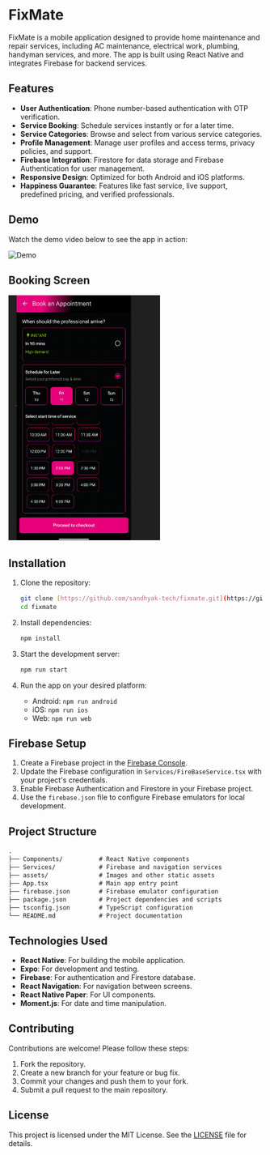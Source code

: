 # FixMate

FixMate is a mobile application designed to provide home maintenance and repair services, including AC maintenance, electrical work, plumbing, handyman services, and more. The app is built using React Native and integrates Firebase for backend services.

## Features

- **User Authentication**: Phone number-based authentication with OTP verification.
- **Service Booking**: Schedule services instantly or for a later time.
- **Service Categories**: Browse and select from various service categories.
- **Profile Management**: Manage user profiles and access terms, privacy policies, and support.
- **Firebase Integration**: Firestore for data storage and Firebase Authentication for user management.
- **Responsive Design**: Optimized for both Android and iOS platforms.
- **Happiness Guarantee**: Features like fast service, live support, predefined pricing, and verified professionals.

## Demo

Watch the demo video below to see the app in action:

<img src="./FixMateDemo.gif" alt="Demo" width="300" >

## Booking Screen

<img src="./Screenshots/Screenshot 2025-05-26 131751.png" alt="Demo" width="300" >


## Installation

1. Clone the repository:
   ```bash
   git clone [https://github.com/sandhyak-tech/fixmate.git](https://github.com/sandhyak-tech/FixMate.git)
   cd fixmate
   ```

2. Install dependencies:
   ```bash
   npm install
   ```

3. Start the development server:
   ```bash
   npm run start
   ```

4. Run the app on your desired platform:
   - Android: `npm run android`
   - iOS: `npm run ios`
   - Web: `npm run web`

## Firebase Setup

1. Create a Firebase project in the [Firebase Console](https://console.firebase.google.com/).
2. Update the Firebase configuration in `Services/FireBaseService.tsx` with your project's credentials.
3. Enable Firebase Authentication and Firestore in your Firebase project.
4. Use the `firebase.json` file to configure Firebase emulators for local development.

## Project Structure

```
.
├── Components/          # React Native components
├── Services/            # Firebase and navigation services
├── assets/              # Images and other static assets
├── App.tsx              # Main app entry point
├── firebase.json        # Firebase emulator configuration
├── package.json         # Project dependencies and scripts
├── tsconfig.json        # TypeScript configuration
└── README.md            # Project documentation
```

## Technologies Used

- **React Native**: For building the mobile application.
- **Expo**: For development and testing.
- **Firebase**: For authentication and Firestore database.
- **React Navigation**: For navigation between screens.
- **React Native Paper**: For UI components.
- **Moment.js**: For date and time manipulation.

## Contributing

Contributions are welcome! Please follow these steps:

1. Fork the repository.
2. Create a new branch for your feature or bug fix.
3. Commit your changes and push them to your fork.
4. Submit a pull request to the main repository.

## License

This project is licensed under the MIT License. See the [LICENSE](LICENSE) file for details.
